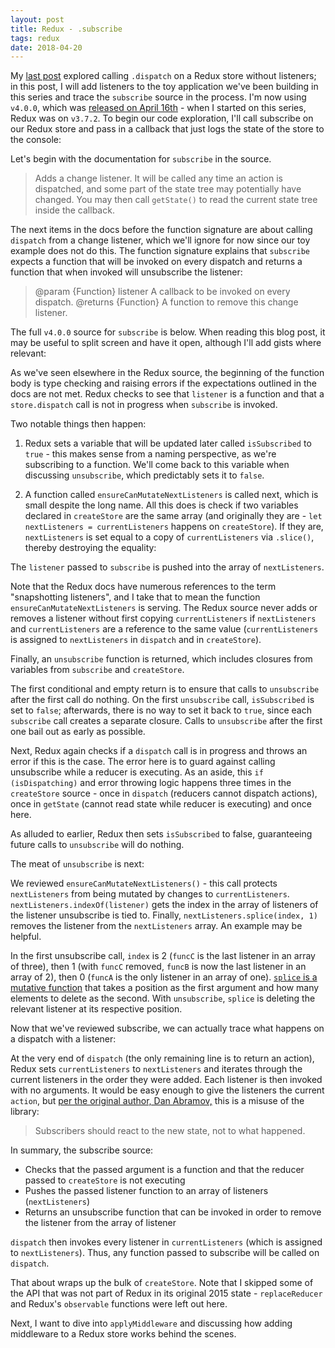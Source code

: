 ```yaml
---
layout: post
title: Redux - .subscribe
tags: redux
date: 2018-04-20
---
```


My [last post](http://benbrostoff.github.io/2018/04/09/redux-dispatch-and-subscribe.html) explored calling `.dispatch` on a Redux store without listeners; in this post, I will add listeners to the toy application we've been building in this series and trace the `subscribe` source in the process. I'm now using `v4.0.0`, which was [released on April 16th](https://github.com/reactjs/redux/releases/tag/v4.0.0) - when I started on this series, Redux was on `v3.7.2`. To begin our code exploration, I'll call subscribe on our Redux store and pass in a callback that just logs the state of the store to the console:

<script src="https://gist.github.com/BenBrostoff/b296bda2b96040d0ec9950a7402d2fe6.js"></script>

Let's begin with the documentation for `subscribe` in the source.

> Adds a change listener. It will be called any time an action is dispatched,
and some part of the state tree may potentially have changed. You may then
call `getState()` to read the current state tree inside the callback.

The next items in the docs before the function signature are about calling `dispatch` from a change listener, which we'll ignore for now since our toy example does not do this. The function signature explains that `subscribe` expects a function that will be invoked on every dispatch and returns a function that when invoked will unsubscribe the listener:

> @param {Function} listener A callback to be invoked on every dispatch.
> @returns {Function} A function to remove this change listener.

The full `v4.0.0` source  for `subscribe` is below. When reading this blog post, it may be useful to split screen and have it open, although I'll add gists where relevant:

<script src="https://gist.github.com/BenBrostoff/226d5e7ea1c4ebe1c8b8293ea29ee795.js"></script>

As we've seen elsewhere in the Redux source, the beginning of the function body is type checking and raising errors if the expectations outlined in the docs are not met. Redux checks to see that `listener` is a function and that a `store.dispatch` call is not in progress when `subscribe` is invoked.

<script src="https://gist.github.com/BenBrostoff/ff4a896323dd937155bb18766278a7bc.js"></script>

Two notable things then happen:

<script src="https://gist.github.com/BenBrostoff/07b04cfde6c65d1cf6da4e09b7280e40.js"></script>

1. Redux sets a variable that will be updated later called `isSubscribed` to `true` - this makes sense from a naming perspective, as we're subscribing to a function. We'll come back to this variable when discussing `unsubscribe`, which predictably sets it to `false`.

2.  A function called `ensureCanMutateNextListeners` is called next, which is small despite the long name. All this does is check if two variables declared in `createStore` are the same array (and originally they are - `let nextListeners = currentListeners` happens on `createStore`). If they are, `nextListeners` is set equal to a copy of `currentListeners` via `.slice()`, thereby destroying the equality:

<script src="https://gist.github.com/BenBrostoff/994b547071145785093b0f1970485df6.js"></script>

The `listener` passed to `subscribe` is pushed into the array of `nextListeners`.

Note that the Redux docs have numerous references to the term "snapshotting listeners", and I take that to mean the function `ensureCanMutateNextListeners` is serving. The Redux source never adds or removes a listener without first copying `currentListeners` if `nextListeners` and `currentListeners` are a reference to the same value (`currentListeners` is assigned to `nextListeners` in `dispatch` and in `createStore`).

Finally, an `unsubscribe` function is returned, which includes closures from variables from `subscribe` and `createStore`.

<script src="https://gist.github.com/BenBrostoff/6bba11e54f70eb88f5ee88772a8de3ae.js"></script>

The first conditional and empty return is to ensure that calls to `unsubscribe` after the first call do nothing. On the first `unsubscribe` call, `isSubscribed` is set to `false`; afterwards, there is no way to set it back to `true`, since each `subscribe` call creates a separate closure. Calls to `unsubscribe` after the first one bail out as early as possible.

Next, Redux again checks if a `dispatch` call is in progress and throws an error if this is the case. The error here is to guard against calling unsubscribe while a reducer is executing. As an aside, this `if (isDispatching)` and error throwing logic happens three times in the `createStore` source - once in `dispatch` (reducers cannot dispatch actions), once in `getState` (cannot read state while reducer is executing) and once here.

As alluded to earlier, Redux then sets `isSubscribed` to false, guaranteeing future calls to `unsubscribe` will do nothing.

The meat of `unsubscribe` is next:

<script src="https://gist.github.com/BenBrostoff/974773e6151b28f66e67395cad37abf5.js"></script>

We reviewed `ensureCanMutateNextListeners()` - this call protects `nextListeners` from being mutated by changes to `currentListeners`. `nextListeners.indexOf(listener)` gets the index in the array of listeners of the listener unsubscribe is tied to. Finally, `nextListeners.splice(index, 1)` removes the listener from the `nextListeners` array. An example may be helpful.

<script src="https://gist.github.com/BenBrostoff/32a397577c574c8509020709fc3a918a.js"></script>

In the first unsubscribe call, `index` is 2 (`funcC` is the last listener in an array of three), then 1 (with `funcC` removed, `funcB` is now the last listener in an array of 2), then 0 (`funcA` is the only listener in an array of one). [`splice` is a mutative function](https://developer.mozilla.org/en-US/docs/Web/JavaScript/Reference/Global_Objects/Array/splice) that takes a position as the first argument and how many elements to delete as the second. With `unsubscribe`, `splice` is deleting the relevant listener at its respective position.

Now that we've reviewed subscribe, we can actually trace what happens on a dispatch with a listener:

<script src="https://gist.github.com/BenBrostoff/d73da8dd6ad848a2ee5a575d97685b59.js"></script>

At the very end of `dispatch` (the only remaining line is to return an action), Redux sets `currentListeners` to `nextListeners` and iterates through the current listeners in the order they were added. Each listener is then invoked with no arguments. It would be easy enough to give the listeners the current `action`, but [per the original author, Dan Abramov,](https://github.com/reactjs/redux/issues/1057) this is a misuse of the library:

> Subscribers should react to the new state, not to what happened.

In summary, the subscribe source:

- Checks that the passed argument is a function and that the reducer passed to `createStore` is not executing
- Pushes the passed listener function to an array of listeners (`nextListeners`)
- Returns an unsubscribe function that can be invoked in order to remove the listener from the array of listener

`dispatch` then invokes every listener in `currentListeners` (which is assigned to `nextListeners`). Thus, any function passed to subscribe will be called on `dispatch`.

That about wraps up the bulk of `createStore`. Note that I skipped some of the API that was not part of Redux in its original 2015 state - `replaceReducer` and Redux's `observable` functions were left out here.

Next, I want to dive into `applyMiddleware` and discussing how adding middleware to a Redux store works behind the scenes.
